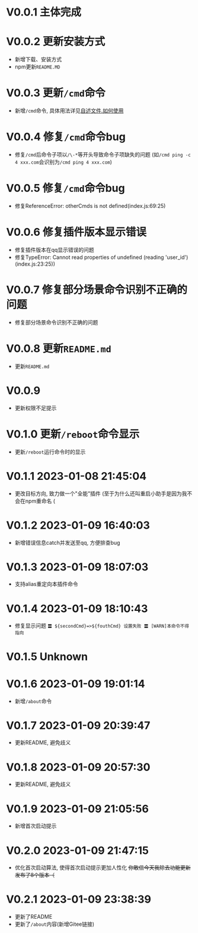 # V0.0.1 主体完成

# V0.0.2 更新安装方式
* 新增下载、安装方式
* npm更新`README.MD`

# V0.0.3 更新`/cmd`命令
* 新增`/cmd`命令, 具体用法详见[自述文件.如何使用](README.md)

# V0.0.4 修复`/cmd`命令bug
* 修复`/cmd`后命令子项以`/\-*`等开头导致命令子项缺失的问题 (如`/cmd ping -c 4 xxx.com`会识别为`/cmd ping 4 xxx.com`)

# V0.0.5 修复`/cmd`命令bug
* 修复ReferenceError: otherCmds is not defined(index.js:69:25)

# V0.0.6 修复插件版本显示错误
* 修复插件版本在qq显示错误的问题
* 修复TypeError: Cannot read properties of undefined (reading 'user_id')(index.js:23:25))

# V0.0.7 修复部分场景命令识别不正确的问题
* 修复部分场景命令识别不正确的问题

# V0.0.8 更新`README.md`
* 更新`README.md`

# V0.0.9
* 更新权限不足提示

# V0.1.0 更新`/reboot`命令显示
* 更新`/reboot`运行命令时的显示

# V0.1.1 2023-01-08 21:45:04
* 更改目标方向, 致力做一个"全能"插件 (至于为什么还叫重启小助手是因为我不会在npm重命名 (

# V0.1.2 2023-01-09 16:40:03
* 新增错误信息catch并发送至qq, 方便排查bug

# V0.1.3 2023-01-09 18:07:03
* 支持alias重定向本插件命令
  
# V0.1.4 2023-01-09 18:10:43
* 修复显示问题 `〓 ${secondCmd}=>${fouthCmd} 设置失败 〓
[WARN]本命令不得指向`

# V0.1.5 Unknown

# V0.1.6 2023-01-09 19:01:14
* 新增`/about`命令

# V0.1.7 2023-01-09 20:39:47
* 更新README, 避免歧义

# V0.1.8 2023-01-09 20:57:30
* 更新README, 避免歧义

# V0.1.9 2023-01-09 21:05:56
* 新增首次启动提示

# V0.2.0 2023-01-09 21:47:15
* 优化首次启动算法, 使得首次启动提示更加人性化
~~你敢信今天我除去功能更新发布了8个版本（~~

# V0.2.1 2023-01-09 23:38:39
* 更新了README
* 更新了`/about`内容(新增Gitee链接)
